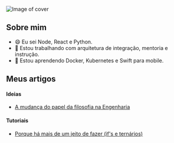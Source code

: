 ![Image of cover](https://github.com/tiagosestari/tiagosestari/blob/master/images/tiago_sestari.png)

## Sobre mim
- 😄 Eu sei Node, React e Python.
- 🔭 Estou trabalhando com arquitetura de integração, mentoria e instrução.
- 🌱 Estou aprendendo Docker, Kubernetes e Swift para mobile.

## Meus artigos
#### Ideias
- [A mudança do papel da filosofia na Engenharia](docs/AmudançadopapeldafilosofianaEngenharia.md)
#### Tutoriais
- [Porque há mais de um jeito de fazer (if's e ternários)](articles/Porquehamaisdeumjeitodefazerifseternarios.md)


<!--
**tiagosestari/tiagosestari** is a ✨ _special_ ✨ repository because its `README.md` (this file) appears on your GitHub profile.

Here are some ideas to get you started:

- 💬 Ask me about ...
- 📫 How to reach me: ...
- 😄 Pronouns: ...
- ⚡ Fun fact: ...

-->
